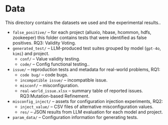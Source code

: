 # Data 

This directory contains the datasets we used and the experimental results..

- `false_positive/` – for each project (alluxio, hbase, hcommon, hdfs, zookeeper) this folder contains tests that were identified as false positives. RQ3: Validity Voting.
- `generated_test/` – LLM-produced test suites grouped by model (`gpt-4o`, `kimi`) and project.
  - `conf/` – Value validity testing.
  - `code/` – Config functional testing..
- `issue/` – reproduction tests and metadata for real-world problems, RQ1:
  - `code bug/` – code bugs.
  - `incompatible issue/` – incompatible issue.
  - `misconf/` –  misconfiguration.
  - `real-world_issue.xlsx` – summary table of reported issues. RQ3:Mutation-based Refinement.
- `misconfig_inject/` – assets for configuration injection experiments, RQ2:
  - `inject_value/` – CSV files of alternative misconfiguration values.
  - `res/` – JSON results from LLM evaluation for each model and project.
- `param_data/` –  Configuration information for generating tests.

